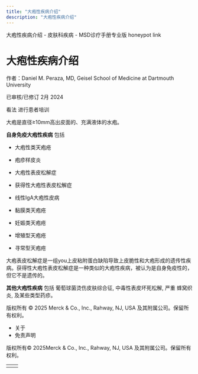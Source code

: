 ```yaml
---
title: "大疱性疾病介绍"
description: "大疱性疾病介绍"
---
```


﻿大疱性疾病介绍 \- 皮肤科疾病 \- MSD诊疗手册专业版 honeypot link

# 大疱性疾病介绍

作者：Daniel M. Peraza, MD, Geisel School of Medicine at Dartmouth University

已审核/已修订 2月 2024

看法 进行患者培训

大疱是直径≥10mm高出皮面的、充满液体的水疱。

**自身免疫大疱性疾病** 包括

- 大疱性类天疱疮

- 疱疹样皮炎

- 大疱性表皮松解症

- 获得性大疱性表皮松解症

- 线性IgA大疱性皮病

- 黏膜类天疱疮

- 妊娠类天疱疮

- 增殖型天疱疮

- 寻常型天疱疮


大疱表皮松解症是一组you上皮粘附蛋白缺陷导致上皮脆性和大疱形成的遗传性疾病。获得性大疱性表皮松解症是一种类似的大疱性疾病，被认为是自身免疫性的，但它不是遗传的。

**其他大疱性疾病** 包括 葡萄球菌烫伤皮肤综合征, 中毒性表皮坏死松解, 严重 蜂窝织炎, 及某些类型药疹。



版权所有 © 2025
Merck & Co., Inc., Rahway, NJ, USA 及其附属公司。保留所有权利。

- 关于
- 免责声明

版权所有© 2025Merck & Co., Inc., Rahway, NJ, USA 及其附属公司。保留所有权利。

|     |     |
| --- | --- |
|  |  |
